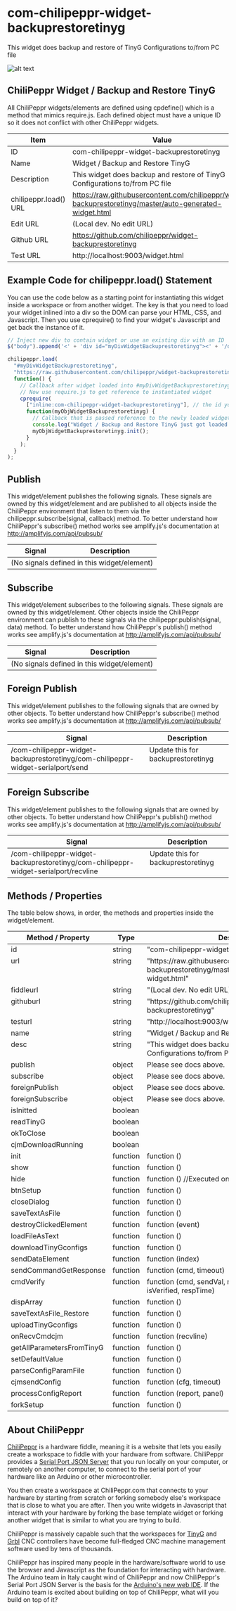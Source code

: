 # com-chilipeppr-widget-backuprestoretinyg
This widget does backup and restore of TinyG Configurations to/from PC file

![alt text](screenshot.png "Screenshot")

## ChiliPeppr Widget / Backup and Restore TinyG

All ChiliPeppr widgets/elements are defined using cpdefine() which is a method
that mimics require.js. Each defined object must have a unique ID so it does
not conflict with other ChiliPeppr widgets.

| Item                  | Value           |
| -------------         | ------------- | 
| ID                    | com-chilipeppr-widget-backuprestoretinyg |
| Name                  | Widget / Backup and Restore TinyG |
| Description           | This widget does backup and restore of TinyG Configurations to/from PC file |
| chilipeppr.load() URL | https://raw.githubusercontent.com/chilipeppr/widget-backuprestoretinyg/master/auto-generated-widget.html |
| Edit URL              | (Local dev. No edit URL) |
| Github URL            | https://github.com/chilipeppr/widget-backuprestoretinyg |
| Test URL              | http://localhost:9003/widget.html |

## Example Code for chilipeppr.load() Statement

You can use the code below as a starting point for instantiating this widget 
inside a workspace or from another widget. The key is that you need to load 
your widget inlined into a div so the DOM can parse your HTML, CSS, and 
Javascript. Then you use cprequire() to find your widget's Javascript and get 
back the instance of it.

```javascript
// Inject new div to contain widget or use an existing div with an ID
$("body").append('<' + 'div id="myDivWidgetBackuprestoretinyg"><' + '/div>');

chilipeppr.load(
  "#myDivWidgetBackuprestoretinyg",
  "https://raw.githubusercontent.com/chilipeppr/widget-backuprestoretinyg/master/auto-generated-widget.html",
  function() {
    // Callback after widget loaded into #myDivWidgetBackuprestoretinyg
    // Now use require.js to get reference to instantiated widget
    cprequire(
      ["inline:com-chilipeppr-widget-backuprestoretinyg"], // the id you gave your widget
      function(myObjWidgetBackuprestoretinyg) {
        // Callback that is passed reference to the newly loaded widget
        console.log("Widget / Backup and Restore TinyG just got loaded.", myObjWidgetBackuprestoretinyg);
        myObjWidgetBackuprestoretinyg.init();
      }
    );
  }
);

```

## Publish

This widget/element publishes the following signals. These signals are owned by this widget/element and are published to all objects inside the ChiliPeppr environment that listen to them via the 
chilipeppr.subscribe(signal, callback) method. 
To better understand how ChiliPeppr's subscribe() method works see amplify.js's documentation at http://amplifyjs.com/api/pubsub/

  <table id="com-chilipeppr-elem-pubsubviewer-pub" class="table table-bordered table-striped">
      <thead>
          <tr>
              <th style="">Signal</th>
              <th style="">Description</th>
          </tr>
      </thead>
      <tbody>
      <tr><td colspan="2">(No signals defined in this widget/element)</td></tr>    
      </tbody>
  </table>

## Subscribe

This widget/element subscribes to the following signals. These signals are owned by this widget/element. Other objects inside the ChiliPeppr environment can publish to these signals via the chilipeppr.publish(signal, data) method. 
To better understand how ChiliPeppr's publish() method works see amplify.js's documentation at http://amplifyjs.com/api/pubsub/

  <table id="com-chilipeppr-elem-pubsubviewer-sub" class="table table-bordered table-striped">
      <thead>
          <tr>
              <th style="">Signal</th>
              <th style="">Description</th>
          </tr>
      </thead>
      <tbody>
      <tr><td colspan="2">(No signals defined in this widget/element)</td></tr>    
      </tbody>
  </table>

## Foreign Publish

This widget/element publishes to the following signals that are owned by other objects. 
To better understand how ChiliPeppr's subscribe() method works see amplify.js's documentation at http://amplifyjs.com/api/pubsub/

  <table id="com-chilipeppr-elem-pubsubviewer-foreignpub" class="table table-bordered table-striped">
      <thead>
          <tr>
              <th style="">Signal</th>
              <th style="">Description</th>
          </tr>
      </thead>
      <tbody>
      <tr valign="top"><td>/com-chilipeppr-widget-backuprestoretinyg/com-chilipeppr-widget-serialport/send</td><td>Update this for backuprestoretinyg</td></tr>    
      </tbody>
  </table>

## Foreign Subscribe

This widget/element publishes to the following signals that are owned by other objects.
To better understand how ChiliPeppr's publish() method works see amplify.js's documentation at http://amplifyjs.com/api/pubsub/

  <table id="com-chilipeppr-elem-pubsubviewer-foreignsub" class="table table-bordered table-striped">
      <thead>
          <tr>
              <th style="">Signal</th>
              <th style="">Description</th>
          </tr>
      </thead>
      <tbody>
      <tr valign="top"><td>/com-chilipeppr-widget-backuprestoretinyg/com-chilipeppr-widget-serialport/recvline</td><td>Update this for backuprestoretinyg</td></tr>    
      </tbody>
  </table>

## Methods / Properties

The table below shows, in order, the methods and properties inside the widget/element.

  <table id="com-chilipeppr-elem-methodsprops" class="table table-bordered table-striped">
      <thead>
          <tr>
              <th style="">Method / Property</th>
              <th>Type</th>
              <th style="">Description</th>
          </tr>
      </thead>
      <tbody>
      <tr valign="top"><td>id</td><td>string</td><td>"com-chilipeppr-widget-backuprestoretinyg"</td></tr><tr valign="top"><td>url</td><td>string</td><td>"https://raw.githubusercontent.com/chilipeppr/widget-backuprestoretinyg/master/auto-generated-widget.html"</td></tr><tr valign="top"><td>fiddleurl</td><td>string</td><td>"(Local dev. No edit URL)"</td></tr><tr valign="top"><td>githuburl</td><td>string</td><td>"https://github.com/chilipeppr/widget-backuprestoretinyg"</td></tr><tr valign="top"><td>testurl</td><td>string</td><td>"http://localhost:9003/widget.html"</td></tr><tr valign="top"><td>name</td><td>string</td><td>"Widget / Backup and Restore TinyG"</td></tr><tr valign="top"><td>desc</td><td>string</td><td>"This widget does backup and restore of TinyG Configurations to/from PC file"</td></tr><tr valign="top"><td>publish</td><td>object</td><td>Please see docs above.</td></tr><tr valign="top"><td>subscribe</td><td>object</td><td>Please see docs above.</td></tr><tr valign="top"><td>foreignPublish</td><td>object</td><td>Please see docs above.</td></tr><tr valign="top"><td>foreignSubscribe</td><td>object</td><td>Please see docs above.</td></tr><tr valign="top"><td>isInitted</td><td>boolean</td><td></td></tr><tr valign="top"><td>readTinyG</td><td>boolean</td><td></td></tr><tr valign="top"><td>okToClose</td><td>boolean</td><td></td></tr><tr valign="top"><td>cjmDownloadRunning</td><td>boolean</td><td></td></tr><tr valign="top"><td>init</td><td>function</td><td>function () </td></tr><tr valign="top"><td>show</td><td>function</td><td>function () </td></tr><tr valign="top"><td>hide</td><td>function</td><td>function ()  //Executed on close</td></tr><tr valign="top"><td>btnSetup</td><td>function</td><td>function () </td></tr><tr valign="top"><td>closeDialog</td><td>function</td><td>function () </td></tr><tr valign="top"><td>saveTextAsFile</td><td>function</td><td>function () </td></tr><tr valign="top"><td>destroyClickedElement</td><td>function</td><td>function (event) </td></tr><tr valign="top"><td>loadFileAsText</td><td>function</td><td>function () </td></tr><tr valign="top"><td>downloadTinyGconfigs</td><td>function</td><td>function () </td></tr><tr valign="top"><td>sendDataElement</td><td>function</td><td>function (index) </td></tr><tr valign="top"><td>sendCommandGetResponse</td><td>function</td><td>function (cmd, timeout) </td></tr><tr valign="top"><td>cmdVerify</td><td>function</td><td>function (cmd, sendVal, recvVal, sendTime, recvTime, isVerified, respTime) </td></tr><tr valign="top"><td>dispArray</td><td>function</td><td>function () </td></tr><tr valign="top"><td>saveTextAsFile_Restore</td><td>function</td><td>function () </td></tr><tr valign="top"><td>uploadTinyGconfigs</td><td>function</td><td>function () </td></tr><tr valign="top"><td>onRecvCmdcjm</td><td>function</td><td>function (recvline) </td></tr><tr valign="top"><td>getAllParametersFromTinyG</td><td>function</td><td>function () </td></tr><tr valign="top"><td>setDefaultValue</td><td>function</td><td>function () </td></tr><tr valign="top"><td>parseConfigParamFile</td><td>function</td><td>function () </td></tr><tr valign="top"><td>cjmsendConfig</td><td>function</td><td>function (cfg, timeout) </td></tr><tr valign="top"><td>processConfigReport</td><td>function</td><td>function (report, panel) </td></tr><tr valign="top"><td>forkSetup</td><td>function</td><td>function () </td></tr>
      </tbody>
  </table>


## About ChiliPeppr

[ChiliPeppr](http://chilipeppr.com) is a hardware fiddle, meaning it is a 
website that lets you easily
create a workspace to fiddle with your hardware from software. ChiliPeppr provides
a [Serial Port JSON Server](https://github.com/johnlauer/serial-port-json-server) 
that you run locally on your computer, or remotely on another computer, to connect to 
the serial port of your hardware like an Arduino or other microcontroller.

You then create a workspace at ChiliPeppr.com that connects to your hardware 
by starting from scratch or forking somebody else's
workspace that is close to what you are after. Then you write widgets in
Javascript that interact with your hardware by forking the base template 
widget or forking another widget that
is similar to what you are trying to build.

ChiliPeppr is massively capable such that the workspaces for 
[TinyG](http://chilipeppr.com/tinyg) and [Grbl](http://chilipeppr.com/grbl) CNC 
controllers have become full-fledged CNC machine management software used by
tens of thousands.

ChiliPeppr has inspired many people in the hardware/software world to use the
browser and Javascript as the foundation for interacting with hardware. The
Arduino team in Italy caught wind of ChiliPeppr and now
ChiliPeppr's Serial Port JSON Server is the basis for the 
[Arduino's new web IDE](https://create.arduino.cc/). If the Arduino team is excited about building on top
of ChiliPeppr, what
will you build on top of it?

